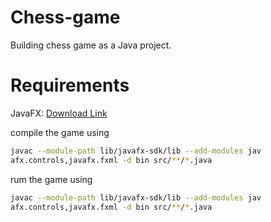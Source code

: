 # Chess-game
Building chess game as a Java project.

# Requirements
JavaFX: [Download Link](https://gluonhq.com/products/javafx/)

compile the game using
```bash
javac --module-path lib/javafx-sdk/lib --add-modules jav
afx.controls,javafx.fxml -d bin src/**/*.java
```

rum the game using 
```bash
javac --module-path lib/javafx-sdk/lib --add-modules jav
afx.controls,javafx.fxml -d bin src/**/*.java
```

